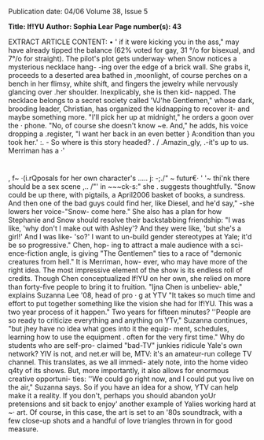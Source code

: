 Publication date: 04/06
Volume 38, Issue 5

**Title: If!YU**
**Author: Sophia Lear**
**Page number(s): 43**

EXTRACT ARTICLE CONTENT:
• 
' 
if it were kicking you in the ass," may have 
already tipped the balance (62% voted for 
gay, 31 °/o for bisexual, and 7°/o for straight). 
The pilot's plot gets underway· when 
Snow notices a mysterious necklace hang-
-ing over the edge of a brick wall. She grabs 
it, proceeds to a deserted area 
bathed in 
,moonlight, of course 
perches on a 
bench in her flimsy, white shift, and fingers 
the jewelry while nervously glancing over 
.her shoulder. Inexplicably, she is then kid-
napped. The necklace belongs to a secret 
society called 'VJ'he Gentlemen," whose 
dark, brooding leader, Christian, has 
organized the kidnapping to recover it-
and maybe something more. "I'll pick her 
up at midnight," he orders a goon over the 
· phone. "No, of course she doesn't know 
~e. And," he adds, his voice dropping a 
.register, "I want her back in an even better 
} 
A:ondition than you took her.' 
:. -
So where is this story headed? 
. 
/ 
.Amazin_gly, .-it's up to us. Merriman has a 
·' 
# 
, 
f~ ·(i.rQposals for her own character's 
..... j: 
-;./" 
~ 
futur€· ' '~ thi'nk there should be a sex scene 
,.. /"' 
in ~~~ck-s:" she . suggests thoughtfully. 
"Snow could be up there, with pigtails, a 
April2006 
basket of books, a sundress. And then one 
of the bad guys could find her, like Diesel, 
and he'd say," -she lowers her voice-"Snow-
come here." She also has a plan for how 
Stephanie and Snow should resolve their 
backstabbing friendship: "I was like, 'why 
don't I make out with Ashley'? And they 
were like, 'but she's a girl!' And I was like-
'so?' I want to un-build gender stereotypes 
at Yale; it'd be so progressive." Chen, hop-
ing to attract a male audience with a sci-
ence-fiction 
angle, 
is 
giving 
"The 
Gentlemen" ties to a race of "demonic 
creatures from hell." It is Merriman, how-
ever, who may have more of the right idea. 
The most impressive element of the 
show is its endless roll of credits. Though 
Chen conceptualized lf!YU on her own, she 
relied on more than forty-five people to 
bring it to fruition. "Ijna Chen is unbeliev-
able," explains Suzanna Lee '08, head of 
pro 
· g at YTV "It takes so much 
time and effort to put together something 
like the vision she had for lf!YU. This was a 
two year process of 
it happen." 
Two years for fifteen minutes? ''People are 
so ready to criticize everything and anything 
on YTv," Suzanna continues, "but jhey 
have no idea what goes into it 
the equip-
ment, schedules, learning how to use the 
equipment . often for the very first time." 
Why do students who are self-pro-
claimed "bad-TV" junkies ridicule Yale's 
own network? YIV is not, and net.er will 
be, MTV: it's an amateur-run college TV 
channel. This translates, as we all immedi-
ately note, into the home video q4ty of 
its shows. But, more importantly, it also 
allows for enormous creative opportuni-
ties: ''We could go right now, and I could 
put you live on the air," Suzanna says. 
So if you have an idea for a show, 
YTV can help make it a reality. If you 
don't, perhaps you should abandon yoUr 
pretensions and sit back to enjoy' another 
example of Yalies working hard at 
~· 
art. Of course, in this case, the art is set to 
an '80s soundtrack, with a few close-up 
shots and a handful of love triangles 
thrown in for good measure.